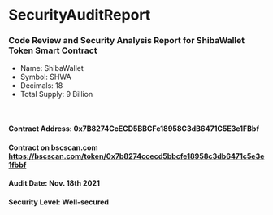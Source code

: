 # SecurityAuditReport

### Code Review and Security Analysis Report for ShibaWallet Token Smart Contract

- Name: ShibaWallet
- Symbol: SHWA 
- Decimals: 18
- Total Supply: 9 Billion

<br/>

#### Contract Address: 0x7B8274CcECD5BBCFe18958C3dB6471C5E3e1FBbf
#### Contract on bscscan.com https://bscscan.com/token/0x7b8274ccecd5bbcfe18958c3db6471c5e3e1fbbf

#### Audit Date: Nov. 18th 2021
#### Security Level: Well-secured

